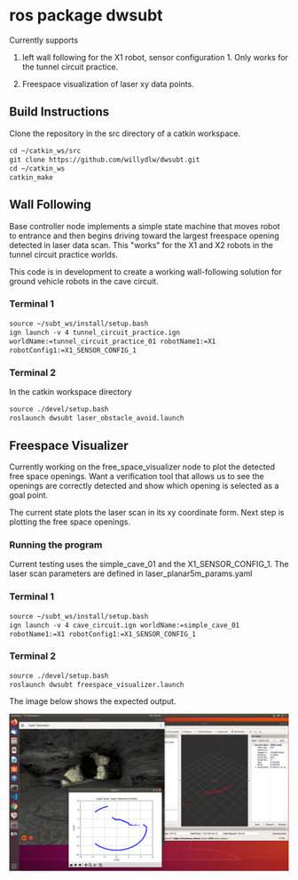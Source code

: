 # ros package dwsubt

Currently supports 

1. left wall following for the X1 robot, sensor configuration 1. Only works for the tunnel circuit practice.

2. Freespace visualization of laser xy data points.


## Build Instructions
Clone the repository in the src directory of a catkin workspace.

```
cd ~/catkin_ws/src
git clone https://github.com/willydlw/dwsubt.git
cd ~/catkin_ws
catkin_make 
```

## Wall Following

Base controller node implements a simple state machine that moves robot to entrance and then begins driving toward the largest freespace opening detected in laser data scan. This
"works" for the X1 and X2 robots in the tunnel circuit practice worlds.

This code is in development to create a working wall-following solution for ground vehicle robots in the cave circuit. 


### Terminal 1

```
source ~/subt_ws/install/setup.bash
ign launch -v 4 tunnel_circuit_practice.ign worldName:=tunnel_circuit_practice_01 robotName1:=X1 robotConfig1:=X1_SENSOR_CONFIG_1

```

### Terminal 2

In the catkin workspace directory

```
source ./devel/setup.bash
roslaunch dwsubt laser_obstacle_avoid.launch
```


## Freespace Visualizer 

Currently working on the free_space_visualizer node to plot the detected free space openings. Want a verification tool that allows us to see the openings are correctly detected and show which opening is selected as a goal point.

The current state plots the laser scan in its xy coordinate form. Next step is plotting the free space openings.


### Running the program 

Current testing uses the simple_cave_01 and the X1_SENSOR_CONFIG_1. The laser scan parameters are defined in laser_planar5m_params.yaml

### Terminal 1

```
source ~/subt_ws/install/setup.bash
ign launch -v 4 cave_circuit.ign worldName:=simple_cave_01 robotName1:=X1 robotConfig1:=X1_SENSOR_CONFIG_1
```

### Terminal 2

```
source ./devel/setup.bash
roslaunch dwsubt freespace_visualizer.launch
```


The image below shows the expected output.


![Laser XY data points](./images/xy_data_2020-06-06.png "laser data")


